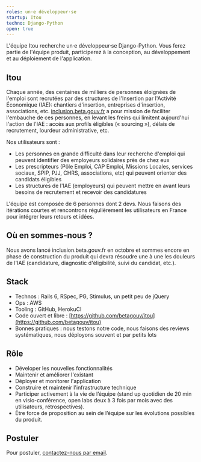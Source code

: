 ```yaml
---
roles: un·e développeur·se
startup: Itou
techno: Django-Python
open: true
---
```


L'équipe Itou recherche un·e développeur·se Django-Python. Vous ferez partie de l'équipe produit, participerez à la conception, au développement et au déploiement de l'application.

<!--more-->

## Itou 

Chaque année, des centaines de milliers de personnes éloignées de l'emploi sont recrutées par des structures de l'Insertion par l'Activité Économique (IAE): chantiers d'insertion, entreprises d'insertion, associations, etc.
[inclusion.beta.gouv.fr](https://inclusion.beta.gouv.fr/) a pour mission de faciliter l'embauche de ces personnes, en levant les freins qui limitent aujourd'hui l'action de l'IAE : accès aux profils éligibles (« sourcing »), délais de recrutement, lourdeur administrative, etc.

Nos utilisateurs sont :
- Les personnes en grande difficulté dans leur recherche d'emploi qui peuvent identifier des employeurs solidaires près de chez eux
- Les prescripteurs (Pôle Emploi, CAP Emploi, Missions Locales, services sociaux, SPIP, PJJ, CHRS, associations, etc) qui peuvent orienter des candidats éligibles
- Les structures de l'IAE (employeurs) qui peuvent mettre en avant leurs besoins de recrutement et recevoir des candidatures

L'équipe est composée de 6 personnes dont 2 devs. Nous faisons des itérations courtes et rencontrons régulièrement les utilisateurs en France pour intégrer leurs retours et idées.

## Où en sommes-nous ?

Nous avons lancé inclusion.beta.gouv.fr en octobre et sommes encore en phase de construction du produit qui devra résoudre une à une les douleurs de l'IAE (candidature, diagnostic d'éligibilité, suivi du candidat, etc.).

## Stack

- Technos : Rails 6, RSpec, PG, Stimulus, un petit peu de jQuery
- Ops : AWS
- Tooling : GitHub, HerokuCI
- Code ouvert et libre : [https://github.com/betagouv/itou](https://github.com/betagouv/itou)
- Bonnes pratiques : nous testons notre code, nous faisons des reviews systématiques, nous déployons souvent et par petits lots

## Rôle

- Déveloper les nouvelles fonctionnalités
- Maintenir et améliorer l'existant
- Déployer et monitorer l'application
- Construire et maintenir l'infrastructure technique
- Participer activement à la vie de l’équipe (stand up quotidien de 20 min en visio-conférence, open labs deux à 3 fois par mois avec des utilisateurs, rétrospectives).
- Être force de proposition au sein de l’équipe sur les évolutions possibles du produit.

## Postuler

Pour postuler, [contactez-nous par email](mailto:contact@inclusion.beta.gouv.fr).
